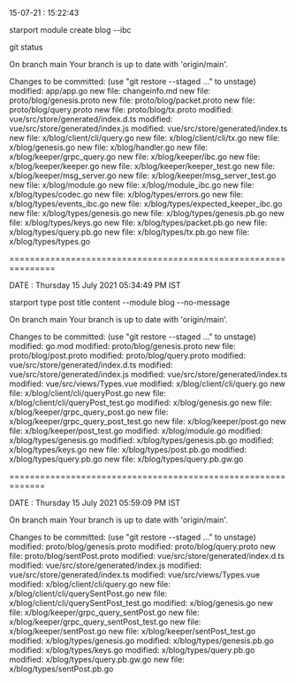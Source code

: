 
15-07-21 : 15:22:43 

starport module create blog --ibc


git status 

On branch main
Your branch is up to date with 'origin/main'.

Changes to be committed:
  (use "git restore --staged <file>..." to unstage)
	modified:   app/app.go
	new file:   changeinfo.md
	new file:   proto/blog/genesis.proto
	new file:   proto/blog/packet.proto
	new file:   proto/blog/query.proto
	new file:   proto/blog/tx.proto
	modified:   vue/src/store/generated/index.d.ts
	modified:   vue/src/store/generated/index.js
	modified:   vue/src/store/generated/index.ts
	new file:   x/blog/client/cli/query.go
	new file:   x/blog/client/cli/tx.go
	new file:   x/blog/genesis.go
	new file:   x/blog/handler.go
	new file:   x/blog/keeper/grpc_query.go
	new file:   x/blog/keeper/ibc.go
	new file:   x/blog/keeper/keeper.go
	new file:   x/blog/keeper/keeper_test.go
	new file:   x/blog/keeper/msg_server.go
	new file:   x/blog/keeper/msg_server_test.go
	new file:   x/blog/module.go
	new file:   x/blog/module_ibc.go
	new file:   x/blog/types/codec.go
	new file:   x/blog/types/errors.go
	new file:   x/blog/types/events_ibc.go
	new file:   x/blog/types/expected_keeper_ibc.go
	new file:   x/blog/types/genesis.go
	new file:   x/blog/types/genesis.pb.go
	new file:   x/blog/types/keys.go
	new file:   x/blog/types/packet.pb.go
	new file:   x/blog/types/query.pb.go
	new file:   x/blog/types/tx.pb.go
	new file:   x/blog/types/types.go

===============================================================

DATE : Thursday 15 July 2021 05:34:49 PM IST

starport type post title content --module blog --no-message

On branch main
Your branch is up to date with 'origin/main'.

Changes to be committed:
  (use "git restore --staged <file>..." to unstage)
	modified:   go.mod
	modified:   proto/blog/genesis.proto
	new file:   proto/blog/post.proto
	modified:   proto/blog/query.proto
	modified:   vue/src/store/generated/index.d.ts
	modified:   vue/src/store/generated/index.js
	modified:   vue/src/store/generated/index.ts
	modified:   vue/src/views/Types.vue
	modified:   x/blog/client/cli/query.go
	new file:   x/blog/client/cli/queryPost.go
	new file:   x/blog/client/cli/queryPost_test.go
	modified:   x/blog/genesis.go
	new file:   x/blog/keeper/grpc_query_post.go
	new file:   x/blog/keeper/grpc_query_post_test.go
	new file:   x/blog/keeper/post.go
	new file:   x/blog/keeper/post_test.go
	modified:   x/blog/module.go
	modified:   x/blog/types/genesis.go
	modified:   x/blog/types/genesis.pb.go
	modified:   x/blog/types/keys.go
	new file:   x/blog/types/post.pb.go
	modified:   x/blog/types/query.pb.go
	new file:   x/blog/types/query.pb.gw.go

=============================================================

DATE : Thursday 15 July 2021 05:59:09 PM IST

On branch main
Your branch is up to date with 'origin/main'.

Changes to be committed:
  (use "git restore --staged <file>..." to unstage)
	modified:   proto/blog/genesis.proto
	modified:   proto/blog/query.proto
	new file:   proto/blog/sentPost.proto
	modified:   vue/src/store/generated/index.d.ts
	modified:   vue/src/store/generated/index.js
	modified:   vue/src/store/generated/index.ts
	modified:   vue/src/views/Types.vue
	modified:   x/blog/client/cli/query.go
	new file:   x/blog/client/cli/querySentPost.go
	new file:   x/blog/client/cli/querySentPost_test.go
	modified:   x/blog/genesis.go
	new file:   x/blog/keeper/grpc_query_sentPost.go
	new file:   x/blog/keeper/grpc_query_sentPost_test.go
	new file:   x/blog/keeper/sentPost.go
	new file:   x/blog/keeper/sentPost_test.go
	modified:   x/blog/types/genesis.go
	modified:   x/blog/types/genesis.pb.go
	modified:   x/blog/types/keys.go
	modified:   x/blog/types/query.pb.go
	modified:   x/blog/types/query.pb.gw.go
	new file:   x/blog/types/sentPost.pb.go


